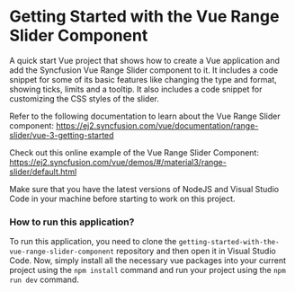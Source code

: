 # Getting Started with the Vue Range Slider Component
A quick start Vue project that shows how to create a Vue application and add the Syncfusion Vue Range Slider component to it. It includes a code snippet for some of its basic features like changing the type and format, showing ticks, limits and a tooltip. It also includes a code snippet for customizing the CSS styles of the slider.
 
Refer to the following documentation to learn about the Vue Range Slider component: 
https://ej2.syncfusion.com/vue/documentation/range-slider/vue-3-getting-started

Check out this online example of the Vue Range Slider Component:
https://ej2.syncfusion.com/vue/demos/#/material3/range-slider/default.html

Make sure that you have the latest versions of NodeJS and Visual Studio Code in your machine before starting to work on this project.

### How to run this application?
To run this application, you need to clone the `getting-started-with-the-vue-range-slider-component` repository and then open it in Visual Studio Code. Now, simply install all the necessary vue packages into your current project using the `npm install` command and run your project using the `npm run dev` command.
